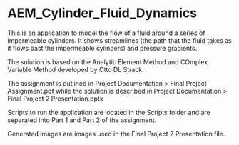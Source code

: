 # AEM_Cylinder_Fluid_Dynamics

This is an application to model the flow of a fluid around a series of impermeable cylinders. It shows streamlines (the path that the fluid takes as it flows past the impermeable cylinders) and pressure gradients. 

The solution is based on the Analytic Element Method and COmplex Variable Method developed by Otto DL Strack. 

The assignment is outlined in Project Documentation > Final Project Assignment.pdf while the solution is described in Project Documentation > Final Project 2 Presentation.pptx

Scripts to run the application are located in the Scripts folder and are separated into Part 1 and Part 2 of the assignment.

Generated images are images used in the Final Project 2 Presentation file. 
